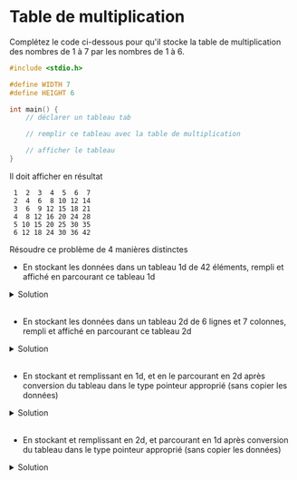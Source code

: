 # Table de multiplication

Complétez le code ci-dessous pour qu'il stocke la table de multiplication des nombres de 1 à 7 par les nombres de 1 à 6.

~~~cpp
#include <stdio.h>

#define WIDTH 7
#define HEIGHT 6

int main() {
    // déclarer un tableau tab 

    // remplir ce tableau avec la table de multiplication

    // afficher le tableau
}
~~~

Il doit afficher en résultat

~~~
 1  2  3  4  5  6  7 
 2  4  6  8 10 12 14 
 3  6  9 12 15 18 21 
 4  8 12 16 20 24 28 
 5 10 15 20 25 30 35 
 6 12 18 24 30 36 42 
~~~~

Résoudre ce problème de 4 manières distinctes

- En stockant les données dans un tableau 1d de 42 éléments, rempli et affiché en parcourant ce tableau 1d

<details>
<summary>Solution</summary>

~~~cpp
    int tab[HEIGHT * WIDTH];

    for (int i = 0; i < HEIGHT; i++) {
        for (int j = 0; j < WIDTH; j++) {
            tab[i * WIDTH + j] = (i + 1) * (j + 1);
        }
    }

    for (int i = 0; i < HEIGHT; i++) {
        for (int j = 0; j < WIDTH; j++) {
            printf("%2d ", tab[i * WIDTH + j]);
        }
        printf("\n");
    }
~~~

</details><br>

- En stockant les données dans un tableau 2d de 6 lignes et 7 colonnes, rempli et affiché en parcourant ce tableau 2d

<details>
<summary>Solution</summary>

~~~cpp
    int tab[HEIGHT][WIDTH];

    for (int i = 0; i < HEIGHT; i++) {
        for (int j = 0; j < WIDTH; j++) {
            tab[i][j] = (i + 1) * (j + 1);
        }
    }

    for (int i = 0; i < HEIGHT; i++) {
        for (int j = 0; j < WIDTH; j++) {
            printf("%2d ", tab[i][j]);
        }
        printf("\n");
    }
~~~

</details><br>

- En stockant et remplissant en 1d, et en le parcourant en 2d après conversion du tableau dans le type pointeur approprié (sans copier les données)

<details>
<summary>Solution</summary>

~~~cpp
    int tab[HEIGHT * WIDTH];

    for (int i = 0; i < HEIGHT; i++) {
        for (int j = 0; j < WIDTH; j++) {
            tab[i * WIDTH + j] = (i + 1) * (j + 1);
        }
    }

    int(*tab2d)[WIDTH] = (int(*)[WIDTH]) tab;

    for (int i = 0; i < HEIGHT; i++) {
        for (int j = 0; j < WIDTH; j++) {
            printf("%2d ", tab2d[i][j]);
        }
        printf("\n");
    }
~~~

</details><br>

- En stockant et remplissant en 2d, et parcourant en 1d après conversion du tableau dans le type pointeur approprié (sans copier les données)

<details>
<summary>Solution</summary>

~~~cpp
    int tab[HEIGHT][WIDTH];

    for (int i = 0; i < HEIGHT; i++) {
        for (int j = 0; j < WIDTH; j++) {
            tab[i][j] = (i + 1) * (j + 1);
        }
    }

    int *tab1d = (int *)tab;

    for (int i = 0; i < HEIGHT; i++) {
        for (int j = 0; j < WIDTH; j++) {
            printf("%2d ", tab1d[i * WIDTH + j]);
        }
        printf("\n");
    }
~~~

</details>

